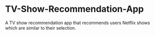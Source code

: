 # TV-Show-Recommendation-App
A TV show recommendation app that recommends users Netflix shows which are similar to their selection.
